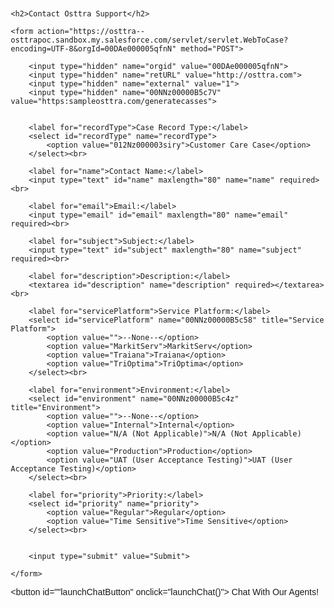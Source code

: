 <!DOCTYPE html>
<html lang="en">
<head>
    <meta charset="UTF-8">
    <meta name="viewport" content="width=device-width, initial-scale=1.0">
    <title>Contact Osttra Support</title>
    <style>
        body {
            font-family: sans-serif;
            margin: 20px;
        }
        form {
            max-width: 600px;
            margin: 0 auto;
            padding: 20px;
            border: 1px solid #ccc;
            border-radius: 5px;
        }
        label {
            display: block;
            margin-bottom: 5px;
        }
        input, select, textarea {
            width: 100%;
            padding: 8px;
            margin-bottom: 10px;
            border: 1px solid #ccc;
            border-radius: 4px;
            box-sizing: border-box;
        }
        textarea {
            height: 120px;
        }
        input[type="submit"] {
            background-color: #4CAF50;
            color: white;
            cursor: pointer;
        }
        input[type="submit"]:hover {
            background-color: #45a049;
        }
        h2 {
            text-align: center;
        }
    </style>
</head>
<body>

    <h2>Contact Osttra Support</h2>

    <form action="https://osttra--osttrapoc.sandbox.my.salesforce.com/servlet/servlet.WebToCase?encoding=UTF-8&orgId=00DAe000005qfnN" method="POST">

        <input type="hidden" name="orgid" value="00DAe000005qfnN">
        <input type="hidden" name="retURL" value="http://osttra.com">
        <input type="hidden" name="external" value="1">
        <input type="hidden" name="00NNz00000B5c7V" value="https:sampleosttra.com/generatecasses">


        <label for="recordType">Case Record Type:</label>
        <select id="recordType" name="recordType">
            <option value="012Nz000003siry">Customer Care Case</option>
        </select><br>

        <label for="name">Contact Name:</label>
        <input type="text" id="name" maxlength="80" name="name" required><br>

        <label for="email">Email:</label>
        <input type="email" id="email" maxlength="80" name="email" required><br>

        <label for="subject">Subject:</label>
        <input type="text" id="subject" maxlength="80" name="subject" required><br>

        <label for="description">Description:</label>
        <textarea id="description" name="description" required></textarea><br>

        <label for="servicePlatform">Service Platform:</label>
        <select id="servicePlatform" name="00NNz00000B5c58" title="Service Platform">
            <option value="">--None--</option>
            <option value="MarkitServ">MarkitServ</option>
            <option value="Traiana">Traiana</option>
            <option value="TriOptima">TriOptima</option>
        </select><br>

        <label for="environment">Environment:</label>
        <select id="environment" name="00NNz00000B5c4z" title="Environment">
            <option value="">--None--</option>
            <option value="Internal">Internal</option>
            <option value="N/A (Not Applicable)">N/A (Not Applicable)</option>
            <option value="Production">Production</option>
            <option value="UAT (User Acceptance Testing)">UAT (User Acceptance Testing)</option>
        </select><br>

        <label for="priority">Priority:</label>
        <select id="priority" name="priority">
            <option value="Regular">Regular</option>
            <option value="Time Sensitive">Time Sensitive</option>
        </select><br>


        <input type="submit" value="Submit">

    </form>
<script type='text/javascript'>
	function initEmbeddedMessaging() {
		try {
			embeddedservice_bootstrap.settings.language = 'en_US'; // For example, enter 'en' or 'en-US'

			embeddedservice_bootstrap.init(
				'00DAe000005qfnN',
				'OSTTRA_Messaging_Service',
				'https://osttra--osttrapoc.sandbox.my.site.com/ESWOSTTRAMessagingServi1740843154697',
				{
					scrt2URL: 'https://osttra--osttrapoc.sandbox.my.salesforce-scrt.com'
				}
			);
		} catch (err) {
			console.error('Error loading Embedded Messaging: ', err);
		}
	};
</script>
<script type='text/javascript' src='https://osttra--osttrapoc.sandbox.my.site.com/ESWOSTTRAMessagingServi1740843154697/assets/js/bootstrap.min.js' '></script>
<button id=""launchChatButton" onclick="launchChat()">
       Chat With Our Agents!
</button>

<script>
    function launchChat(){
	 SessionStorage.SetItem( 'messagingStartCheck','Yes');
	initEmbeddedMessaging();
	console.log('loading messaging now');
		setTimeout(() => {
       embeddedservice_bootstrap.utilAPI.launchChat()
	                .then (() => {
					console.log('Inside Launch Chat');
					}).catch(() => {
					console.log('Inside Launch Chat Catch Block');
					}).finally (() => {
					console.log('Inside Launch Chat finally Block');
					});
            },2000);
			}
</script>
</body>
</html>			

